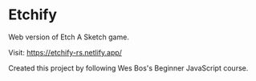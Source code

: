 # Etchify

Web version of Etch A Sketch game.

Visit: https://etchify-rs.netlify.app/

Created this project by following Wes Bos's Beginner JavaScript course.
